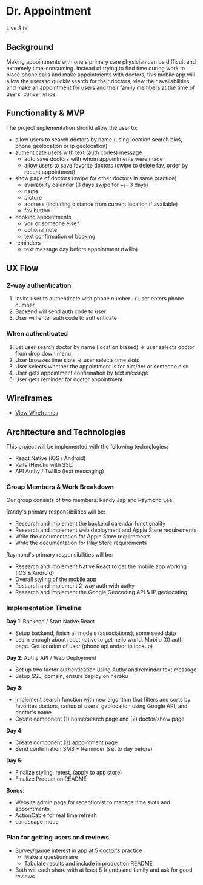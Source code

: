 # Dr. Appointment

Live Site

## Background

Making appointments with one's primary care physician can be difficult and extremely time-consuming. Instead of trying to find time during work to place phone calls and make appointments with doctors, this mobile app will allow the users to quickly search for their doctors, view their availabilities, and make an appointment for users and their family members at the time of users' convenience.

## Functionality & MVP

The project implementation should allow the user to:

- allow users to search doctors by name (using location search bias, phone geolocation or ip geolocation)
- authenticate users with text (auth codes) message
  - auto save doctors with whom appointments were made
  - allow users to save favorite doctors (swipe to delete fav, order by recent appointment)
- show page of doctors (swipe for other doctors in same practice)
  - availability calendar (3 days swipe for +/- 3 days)
  - name
  - picture
  - address (including distance from current location if available)
  - fav button
- booking appointments
  - you or someone else?
  - optional note
  - text confirmation of booking
- reminders
  - text message day before appointment (twilio)

## UX Flow
### 2-way authentication
1. Invite user to authenticate with phone number -> user enters phone number
2. Backend will send auth code to user
3. User will enter auth code to authenticate

### When authenticated
1. Let user search doctor by name (location biased) -> user selects doctor from drop down menu
2. User browses time slots -> user selects time slots
3. User selects whether the appointment is for him/her or someone else
4. User gets appointment confirmation by text message
5. User gets reminder for doctor appointment

## Wireframes

* [View Wireframes][wireframes]

[wireframes]: docs/wireframes

## Architecture and Technologies

This project will be implemented with the following technologies:

- React Native (iOS / Android)
- Rails (Heroku with SSL)
- API Authy / Twillio (text messaging)

### Group Members & Work Breakdown

Our group consists of two members: Randy Jap and Raymond Lee.

Randy's primary responsibilities will be:

- Research and implement the backend calendar functionality
- Research and implement web deployment and Apple Store requirements
- Write the documentation for Apple Store requirements
- Write the documentation for Play Store requirements

Raymond's primary responsibilities will be:

- Research and implement Native React to get the mobile app working (iOS & Android)
- Overall styling of the mobile app
- Research and implement 2-way auth with authy
- Research and implement the Google Geocoding API & IP geolocating

### Implementation Timeline


**Day 1**: Backend / Start Native React

- Setup backend, finish all models (associations), some seed data
- Learn enough about react native to get hello world.  Mobile (0) auth page.  Get location of user (phone api and/or ip lookup)

**Day 2**: Authy API / Web Deployment

- Set up two factor authentication using Authy and reminder text message
- Setup SSL, domain, ensure deploy on heroku

**Day 3**:

- Implement search function with new algorithm that filters and sorts by favorites doctors, radius of users' geolocation using Google API, and doctor's name
- Create component (1) home/search page and (2) doctor/show page

**Day 4**:

- Create component (3) appointment page
- Send confirmation SMS + Reminder (set to day before)

**Day 5**:

- Finalize styling, retest, (apply to app store)
- Finalize Production README

**Bonus**:
- Website admin page for receptionist to manage time slots and appointments.
- ActionCable for real time refresh
- Landscape mode

### Plan for getting users and reviews
- Survey/gauge interest in app at 5 doctor's practice
  - Make a questionnaire
  - Tabulate results and include in production README
- Both will each share with at least 5 friends and family and ask for good reviews

